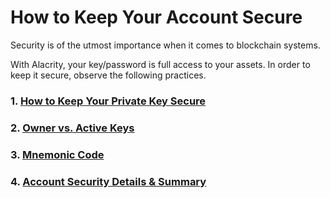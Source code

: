 # How to Keep Your Account Secure

Security is of the utmost importance when it comes to blockchain systems.

With Alacrity, your key/password is full access to your assets. In order to keep it secure, observe the following practices.

### 1. [How to Keep Your Private Key Secure](/docs/how_to_keep_your_account_secure/how_to_keep_your_private_key_secure.md)
### 2. [Owner vs. Active Keys](/docs/how_to_keep_your_account_secure/owner_vs_active_keys.md)
### 3. [Mnemonic Code](/docs/how_to_keep_your_account_secure/mnemonic_code.md)
### 4. [Account Security Details & Summary](/docs/how_to_keep_your_account_secure/account_security_details_&_summary.md)